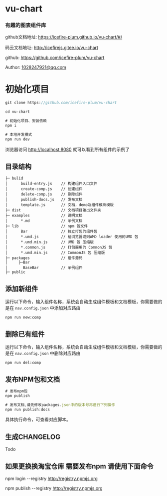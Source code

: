 # vu-chart
### 有趣的图表组件库
github文档地址: https://icefire-plum.github.io/vu-chart/#/

码云文档地址: http://icefirejs.gitee.io/vu-chart

github: https://github.com/icefire-plum/vu-chart 

Author: 1028247921@qq.com

# 初始化项目

```js
git clone https://github.com/icefire-plum/vu-chart

cd vu-chart

# 初始化项目、安装依赖
npm i

# 本地开发模式
npm run dev

```

浏览器访问 [http://localhost:8080](http://localhost:8080) 就可以看到所有组件的示例了

## 目录结构
```
├─ bulid
│      build-entry.js    // 构建组件入口文件
│      create-comp.js    // 创建组件
│      delete-comp.js    // 删除组件
│      publish-docs.js   // 发布文档
│      template.js       // 文档，demo及组件模块模板
├─ dist                  // 文档项目输出文件夹
├─ examples              // 说明文档
│      *.md              // 示例文档
├─ lib                   // npm 包文件
│      Bar               // 独立打包的组件包
│      *.umd.js          // 给浏览器或则AMD loader 使用的UMD 包
│      *.umd.min.js      // UMD 包 压缩版
│      *.common.js       // 打包器用的 CommonJS 包
│      *.umd.min.js      // CommonJS 包 压缩版
├─ packages              // 组件源码
│     ├─Bar  
│       BaseBar          // 示例组件       
├─ public
```

## 添加新组件
运行以下命令，输入组件名称，系统会自动生成组件模板和文档模板，你需要做的是在 `nav.config.json` 中添加对应路由
```
npm run new:comp
```

## 删除已有组件
运行以下命令，输入组件名称，系统会自动生成组件模板和文档模板，你需要做的是在 `nav.config.json` 中删除对应路由
```
npm run del:comp
```


## 发布NPM包和文档
```js
# 发布npm包
npm publish

# 发布文档,请先修改packages.json中的版本号再进行下列操作
npm run publish:docs
```
具体执行命令，可查看对应脚本。

## 生成CHANGELOG
Todo




## 如果更换换淘宝仓库 需要发布npm 请使用下面命令
npm login --registry http://registry.npmjs.org 

npm publish --registry http://registry.npmjs.org

